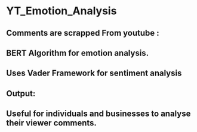 # YT_Emotion_Analysis
## Comments are scrapped From youtube :

## BERT Algorithm for emotion analysis.
## Uses Vader Framework for sentiment analysis 
## Output:

## Useful for individuals and businesses to analyse their viewer comments.
## 
